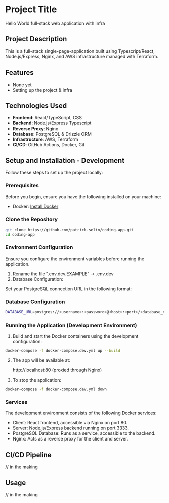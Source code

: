 # Project Title

Hello World full-stack web application with infra

## Project Description

This is a full-stack single-page-application built using Typescript/React, Node.js/Express, Nginx, and AWS infrastructure managed with Terraform.

## Features

- None yet
- Setting up the project & infra
  

## Technologies Used

- **Frontend**: React/TypeScript, CSS
- **Backend**: Node.js/Express Typescript
- **Reverse Proxy**: Nginx
- **Database**: PostgreSQL & Drizzle ORM
- **Infrastructure**: AWS, Terraform
- **CI/CD**: GitHub Actions, Docker, Git

## Setup and Installation - Development

Follow these steps to set up the project locally:

### Prerequisites

Before you begin, ensure you have the following installed on your machine:

- Docker: [Install Docker](https://docs.docker.com/get-docker/)

### Clone the Repository

```bash
git clone https://github.com/patrick-selin/coding-app.git
cd coding-app
```

### Environment Configuration
Ensure you configure the environment variables before running the application.

1. Rename the file ".env.dev.EXAMPLE" -> .env.dev
2. Database Configuration:

Set your PostgreSQL connection URL in the following format:

### Database Configuration
```bash
DATABASE_URL=postgres://<username>:<password>@<host>:<port>/<database_name>
```

### Running the Application (Development Environment)

1. Build and start the Docker containers using the development configuration:

```bash
docker-compose -f docker-compose.dev.yml up --build
```

2. The app will be available at:

   http://localhost:80 (proxied through Nginx)

3. To stop the application:

```bash
docker-compose -f docker-compose.dev.yml down
```

### Services

The development environment consists of the following Docker services:

- Client: React frontend, accessible via Nginx on port 80.
- Server: Node.js/Express backend running on port 3333.
- PostgreSQL Database: Runs as a service, accessible to the backend.
- Nginx: Acts as a reverse proxy for the client and server.


##    
## CI/CD Pipeline

// in the making

## Usage

// in the making

